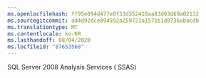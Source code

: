 ```yaml
---
ms.openlocfilehash: ff95e094d477e0f33d352410aa83d03d69a02132
ms.sourcegitcommit: ad4d92dce894592a259721a1571b1d8736abacdb
ms.translationtype: MT
ms.contentlocale: ko-KR
ms.lasthandoff: 08/04/2020
ms.locfileid: "87653568"
---
```

SQL Server 2008 Analysis Services \( SSAS\)
